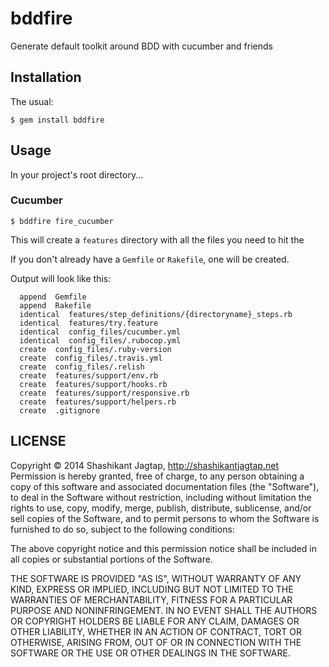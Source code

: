 # bddfire

Generate default toolkit around BDD with cucumber and friends
## Installation

The usual:

    $ gem install bddfire
    
## Usage

In your project's root directory...

### Cucumber

    $ bddfire fire_cucumber


This will create a `features` directory with all the files you need to hit the

If you don't already have a `Gemfile` or `Rakefile`, one will be created.

Output will look like this:

      append  Gemfile
      append  Rakefile
      identical  features/step_definitions/{directoryname}_steps.rb
      identical  features/try.feature
      identical  config_files/cucumber.yml
      identical  config_files/.rubocop.yml
      create  config_files/.ruby-version
      create  config_files/.travis.yml
      create  config_files/.relish
      create  features/support/env.rb
      create  features/support/hooks.rb
      create  features/support/responsive.rb
      create  features/support/helpers.rb
      create  .gitignore




## LICENSE

Copyright © 2014 Shashikant Jagtap, http://shashikantjagtap.net
Permission is hereby granted, free of charge, to any person obtaining
a copy of this software and associated documentation files (the
"Software"), to deal in the Software without restriction, including
without limitation the rights to use, copy, modify, merge, publish,
distribute, sublicense, and/or sell copies of the Software, and to
permit persons to whom the Software is furnished to do so, subject to
the following conditions:

The above copyright notice and this permission notice shall be
included in all copies or substantial portions of the Software.

THE SOFTWARE IS PROVIDED "AS IS", WITHOUT WARRANTY OF ANY KIND,
EXPRESS OR IMPLIED, INCLUDING BUT NOT LIMITED TO THE WARRANTIES OF
MERCHANTABILITY, FITNESS FOR A PARTICULAR PURPOSE AND
NONINFRINGEMENT. IN NO EVENT SHALL THE AUTHORS OR COPYRIGHT HOLDERS BE
LIABLE FOR ANY CLAIM, DAMAGES OR OTHER LIABILITY, WHETHER IN AN ACTION
OF CONTRACT, TORT OR OTHERWISE, ARISING FROM, OUT OF OR IN CONNECTION
WITH THE SOFTWARE OR THE USE OR OTHER DEALINGS IN THE SOFTWARE.
